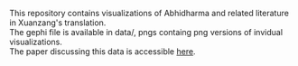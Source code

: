 This repository contains visualizations of Abhidharma and related literature in Xuanzang's translation.  
The gephi file is available in data/, pngs containg png versions of invidual visualizations.  
The paper discussing this data is accessible [here](https://www.mdpi.com/2077-1444/14/7/911).
